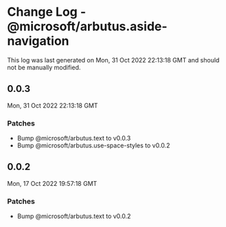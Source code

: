 # Change Log - @microsoft/arbutus.aside-navigation

This log was last generated on Mon, 31 Oct 2022 22:13:18 GMT and should not be manually modified.

<!-- Start content -->

## 0.0.3

Mon, 31 Oct 2022 22:13:18 GMT

### Patches

- Bump @microsoft/arbutus.text to v0.0.3
- Bump @microsoft/arbutus.use-space-styles to v0.0.2

## 0.0.2

Mon, 17 Oct 2022 19:57:18 GMT

### Patches

- Bump @microsoft/arbutus.text to v0.0.2
